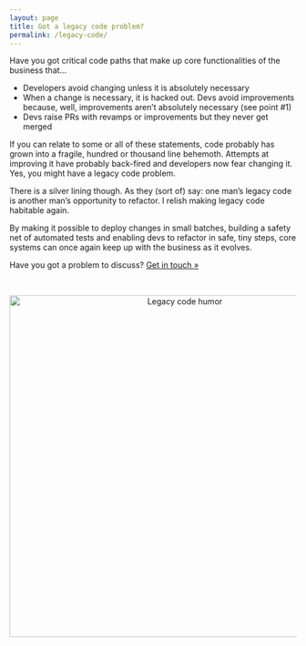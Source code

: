 ```yaml
---
layout: page
title: Got a legacy code problem?
permalink: /legacy-code/
---
```


Have you got critical code paths that make up core functionalities of the business that…

- Developers avoid changing unless it is absolutely necessary
- When a change is necessary, it is hacked out. Devs avoid improvements because, well, improvements aren’t absolutely necessary (see point #1)
- Devs raise PRs with revamps or improvements but they never get merged

If you can relate to some or all of these statements, code probably has grown into a fragile, hundred or thousand line behemoth. Attempts at improving it have probably back-fired and developers now fear changing it. Yes, you might have a legacy code problem.

There is a silver lining though. As they (sort of) say: one man’s legacy code is another man’s opportunity to refactor. I relish making legacy code habitable again.

By making it possible to deploy changes in small batches, building a safety net of automated tests and enabling devs to refactor in safe, tiny steps, core systems can once again keep up with the business as it evolves.

Have you got a problem to discuss? [Get in touch &#187;](/contact)

<br/><center><img src="/assets/images/legacy-code/legacy-code-programmer-humor.jpg" width="600" alt="Legacy code humor"></center>